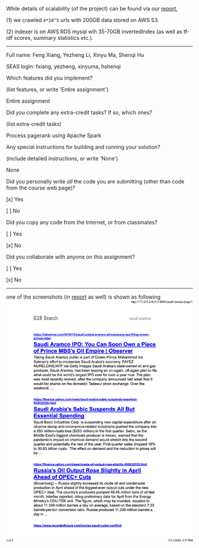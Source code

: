 While details of scalability (of the project) can be found via our [report](report/CIS555FinalProjectReport.pdf), 

(1) we crawled ```4*10^5``` urls with 200GB data stored on AWS S3.

(2) indexer is on AWS RDS mysql wih 35-70GB invertedIndex (as well as tf-idf scores, summary statistics etc.).

--------

Full name:  Feng Xiang, Yezheng Li, Xinyu Ma, Shenqi Hu

SEAS login: fxiang, yezheng, xinyuma, hshenqi

Which features did you implement? 

  (list features, or write 'Entire assignment')
  
  Entire assignment
  
Did you complete any extra-credit tasks? If so, which ones?

  (list extra-credit tasks)
  
  Process pagerank using Apache Spark

Any special instructions for building and running your solution?

  (include detailed instructions, or write 'None')
  
  None

Did you personally write _all_ the code you are submitting
(other than code from the course web page)?

  [x] Yes
  
  [ ] No

Did you copy any code from the Internet, or from classmates?

  [ ] Yes
  
  [x] No

Did you collaborate with anyone on this assignment?

  [ ] Yes
  
  [x] No


-----

one of the screenshots (in [report](report/) as well) is shown as following
![picture](report/G18-saudi-aramco.png)
